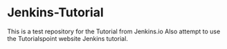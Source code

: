 # Jenkins-Tutorial
This is a test repository for the Tutorial from Jenkins.io
Also attempt to use the Tutorialspoint website Jenkins tutorial.
